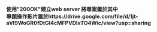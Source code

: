 <b>使用"200OK"建立web server 將專案置於其中<br>
專題操作影片置於https://drive.google.com/file/d/1jt-aVI9WoGR0fDtGI4cMFPVDIxTO4Wic/view?usp=sharing
